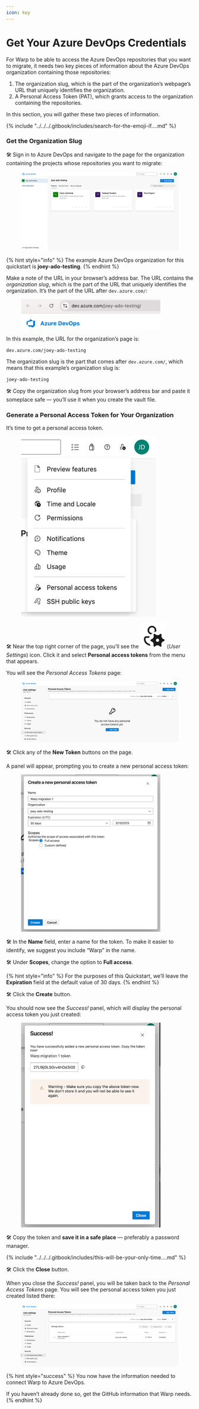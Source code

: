 ```yaml
---
icon: key
---
```


# Get Your Azure DevOps Credentials

For Warp to be able to access the Azure DevOps repositories that you want to migrate, it needs two key pieces of information about the Azure DevOps organization containing those repositories:

1. The organization slug, which is the part of the organization’s webpage’s URL that uniquely identifies the organization.
2. A Personal Access Token (PAT), which grants access to the organization containing the repositories.

In this section, you will gather these two pieces of information.

{% include "../../../.gitbook/includes/search-for-the-emoji-if....md" %}

### Get the Organization Slug&#x20;

🛠️ Sign in to Azure DevOps and navigate to the page for the organization containing the projects whose repositories you want to migrate:

<figure><img src="../../../.gitbook/assets/image (17).png" alt=""><figcaption></figcaption></figure>

{% hint style="info" %}
The example Azure DevOps organization for this quickstart is **joey-ado-testing**.
{% endhint %}

Make a note of the URL in your browser’s address bar. The URL contains the _organization slug_, which is the part of the URL that uniquely identifies the organization. It’s the part of the URL after `dev.azure.com/`:

<figure><img src="../../../.gitbook/assets/image (18).png" alt="" width="375"><figcaption></figcaption></figure>

In this example, the URL for the organization’s page is:

```
dev.azure.com/joey-ado-testing
```

The organization slug is the part that comes after `dev.azure.com/`, which means that this example’s organization slug is:

```
joey-ado-testing
```

🛠️ Copy the organization slug from your browser’s address bar and paste it someplace safe — you’ll use it when you create the vault file.

### Generate a Personal Access Token for Your Organization

It’s time to get a personal access token.

<figure><img src="../../../.gitbook/assets/image (16).png" alt="" width="363"><figcaption></figcaption></figure>

🛠️ Near the top right corner of the page, you’ll see the  <img src="../../../.gitbook/assets/image (19).png" alt="" data-size="line"> (_User Settings_) icon. Click it and select **Personal access tokens** from the menu that appears.

You will see the _Personal Access Tokens_ page:

<figure><img src="../../../.gitbook/assets/image (20).png" alt=""><figcaption></figcaption></figure>

🛠️ Click any of the **New Token** buttons on the page.

A panel will appear, prompting you to create a new personal access token:

<figure><img src="../../../.gitbook/assets/image (21).png" alt="" width="375"><figcaption></figcaption></figure>

🛠️ In the **Name** field, enter a name for the token. To make it easier to identify, we suggest you include “Warp” in the name.

🛠️ Under **Scopes**, change the option to **Full access**.

{% hint style="info" %}
For the purposes of this Quickstart, we’ll leave the **Expiration** field at the default value of 30 days.
{% endhint %}

🛠️ Click the **Create** button.

You should now see the _Success!_ panel, which will display the personal access token you just created:

<figure><img src="../../../.gitbook/assets/image (22).png" alt="" width="375"><figcaption></figcaption></figure>

🛠️ Copy the token and **save it in a safe place** — preferably a password manager.

{% include "../../../.gitbook/includes/this-will-be-your-only-time....md" %}

🛠️ Click the **Close** button.

When you close the _Success!_ panel, you will be taken back to the _Personal Access Tokens_ page. You will see the personal access token you just created listed there:

<figure><img src="../../../.gitbook/assets/image (23).png" alt=""><figcaption></figcaption></figure>

{% hint style="success" %}
You now have the information needed to connect Warp to Azure DevOps.

If you haven’t already done so, get the GitHub information that Warp needs.
{% endhint %}
